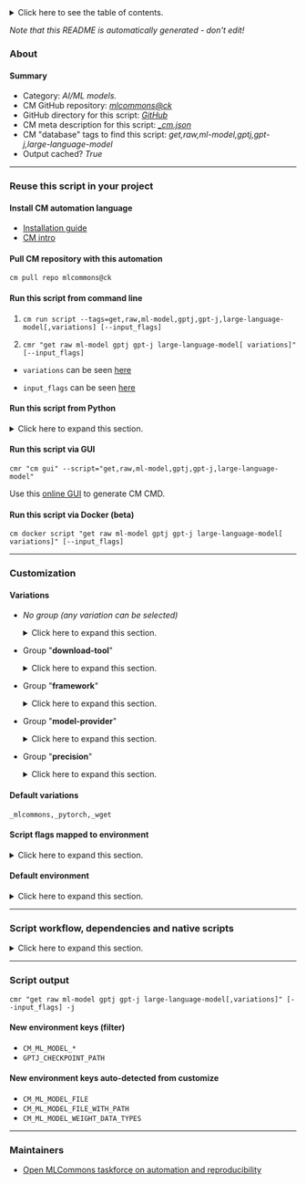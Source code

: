 <details>
<summary>Click here to see the table of contents.</summary>

* [About](#about)
* [Summary](#summary)
* [Reuse this script in your project](#reuse-this-script-in-your-project)
  * [ Install CM automation language](#install-cm-automation-language)
  * [ Check CM script flags](#check-cm-script-flags)
  * [ Run this script from command line](#run-this-script-from-command-line)
  * [ Run this script from Python](#run-this-script-from-python)
  * [ Run this script via GUI](#run-this-script-via-gui)
  * [ Run this script via Docker (beta)](#run-this-script-via-docker-(beta))
* [Customization](#customization)
  * [ Variations](#variations)
  * [ Script flags mapped to environment](#script-flags-mapped-to-environment)
  * [ Default environment](#default-environment)
* [Script workflow, dependencies and native scripts](#script-workflow-dependencies-and-native-scripts)
* [Script output](#script-output)
* [New environment keys (filter)](#new-environment-keys-(filter))
* [New environment keys auto-detected from customize](#new-environment-keys-auto-detected-from-customize)
* [Maintainers](#maintainers)

</details>

*Note that this README is automatically generated - don't edit!*

### About

#### Summary

* Category: *AI/ML models.*
* CM GitHub repository: *[mlcommons@ck](https://github.com/mlcommons/ck/tree/master/cm-mlops)*
* GitHub directory for this script: *[GitHub](https://github.com/mlcommons/ck/tree/master/cm-mlops/script/get-ml-model-gptj)*
* CM meta description for this script: *[_cm.json](_cm.json)*
* CM "database" tags to find this script: *get,raw,ml-model,gptj,gpt-j,large-language-model*
* Output cached? *True*
___
### Reuse this script in your project

#### Install CM automation language

* [Installation guide](https://github.com/mlcommons/ck/blob/master/docs/installation.md)
* [CM intro](https://doi.org/10.5281/zenodo.8105339)

#### Pull CM repository with this automation

```cm pull repo mlcommons@ck```


#### Run this script from command line

1. `cm run script --tags=get,raw,ml-model,gptj,gpt-j,large-language-model[,variations] [--input_flags]`

2. `cmr "get raw ml-model gptj gpt-j large-language-model[ variations]" [--input_flags]`

* `variations` can be seen [here](#variations)

* `input_flags` can be seen [here](#script-flags-mapped-to-environment)

#### Run this script from Python

<details>
<summary>Click here to expand this section.</summary>

```python

import cmind

r = cmind.access({'action':'run'
                  'automation':'script',
                  'tags':'get,raw,ml-model,gptj,gpt-j,large-language-model'
                  'out':'con',
                  ...
                  (other input keys for this script)
                  ...
                 })

if r['return']>0:
    print (r['error'])

```

</details>


#### Run this script via GUI

```cmr "cm gui" --script="get,raw,ml-model,gptj,gpt-j,large-language-model"```

Use this [online GUI](https://cKnowledge.org/cm-gui/?tags=get,raw,ml-model,gptj,gpt-j,large-language-model) to generate CM CMD.

#### Run this script via Docker (beta)

`cm docker script "get raw ml-model gptj gpt-j large-language-model[ variations]" [--input_flags]`

___
### Customization


#### Variations

  * *No group (any variation can be selected)*
    <details>
    <summary>Click here to expand this section.</summary>

    * `_batch_size.#`
      - Environment variables:
        - *CM_ML_MODEL_BATCH_SIZE*: `#`
      - Workflow:
    * `_pytorch,fp32`
      - Environment variables:
        - *CM_DOWNLOAD_EXTRA_OPTIONS*: ` --output-document checkpoint.zip`
        - *CM_UNZIP*: `yes`
        - *CM_DOWNLOAD_CHECKSUM_NOT_USED*: `e677e28aaf03da84584bb3073b7ee315`
        - *CM_PACKAGE_URL*: `https://cloud.mlcommons.org/index.php/s/QAZ2oM94MkFtbQx/download`
        - *CM_RCLONE_CONFIG_CMD*: `rclone config create mlc-inference s3 provider=Cloudflare access_key_id=f65ba5eef400db161ea49967de89f47b secret_access_key=fbea333914c292b854f14d3fe232bad6c5407bf0ab1bebf78833c2b359bdfd2b endpoint=https://c2686074cb2caf5cbaf6d134bdba8b47.r2.cloudflarestorage.com`
        - *CM_RCLONE_URL*: `mlc-inference:mlcommons-inference-wg-public/gpt-j`
      - Workflow:
    * `_pytorch,fp32,wget`
      - Workflow:
    * `_pytorch,int4,intel`
      - Workflow:
    * `_pytorch,int8,intel`
      - Workflow:
    * `_pytorch,intel`
      - Environment variables:
        - *CM_GPTJ_INTEL_MODEL*: `yes`
      - Workflow:
        1. ***Read "deps" on other CM scripts***
           * get,mlperf,inference,results
             - CM script: [get-mlperf-inference-results](https://github.com/mlcommons/ck/tree/master/cm-mlops/script/get-mlperf-inference-results)
             - CM script: [get-mlperf-inference-results-dir](https://github.com/mlcommons/ck/tree/master/cm-mlops/script/get-mlperf-inference-results-dir)
           * get,ml-model,gpt-j,_fp32,_pytorch
             - CM script: [get-ml-model-gptj](https://github.com/mlcommons/ck/tree/master/cm-mlops/script/get-ml-model-gptj)
           * get,conda,_name.gptj-pt
             - CM script: [get-conda](https://github.com/mlcommons/ck/tree/master/cm-mlops/script/get-conda)
           * get,python,_conda.gptj-pt
             - CM script: [get-python3](https://github.com/mlcommons/ck/tree/master/cm-mlops/script/get-python3)
           * get,generic,conda-package,_package.intel-openmp,_source.intel
             * CM names: `--adr.['conda-package', 'intel-openmp']...`
             - CM script: [install-generic-conda-package](https://github.com/mlcommons/ck/tree/master/cm-mlops/script/install-generic-conda-package)
           * get,generic,conda-package,_package.jemalloc,_source.conda-forge
             * CM names: `--adr.['conda-package', 'jemalloc']...`
             - CM script: [install-generic-conda-package](https://github.com/mlcommons/ck/tree/master/cm-mlops/script/install-generic-conda-package)
           * install,ipex,from.src,_for-intel-mlperf-inference-v3.1-gptj
             - CM script: [install-ipex-from-src](https://github.com/mlcommons/ck/tree/master/cm-mlops/script/install-ipex-from-src)
           * get,dataset,cnndm,_calibration
             - CM script: [get-dataset-cnndm](https://github.com/mlcommons/ck/tree/master/cm-mlops/script/get-dataset-cnndm)

    </details>


  * Group "**download-tool**"
    <details>
    <summary>Click here to expand this section.</summary>

    * `_rclone`
      - Environment variables:
        - *CM_DOWNLOAD_FILENAME*: `checkpoint`
        - *CM_DOWNLOAD_URL*: `<<<CM_RCLONE_URL>>>`
      - Workflow:
    * **`_wget`** (default)
      - Environment variables:
        - *CM_DOWNLOAD_URL*: `<<<CM_PACKAGE_URL>>>`
        - *CM_DOWNLOAD_FILENAME*: `checkpoint.zip`
      - Workflow:

    </details>


  * Group "**framework**"
    <details>
    <summary>Click here to expand this section.</summary>

    * **`_pytorch`** (default)
      - Environment variables:
        - *CM_ML_MODEL_DATA_LAYOUT*: `NCHW`
        - *CM_ML_MODEL_FRAMEWORK*: `pytorch`
        - *CM_ML_STARTING_WEIGHTS_FILENAME*: `<<<CM_PACKAGE_URL>>>`
      - Workflow:

    </details>


  * Group "**model-provider**"
    <details>
    <summary>Click here to expand this section.</summary>

    * `_intel`
      - Workflow:
    * **`_mlcommons`** (default)
      - Workflow:

    </details>


  * Group "**precision**"
    <details>
    <summary>Click here to expand this section.</summary>

    * `_fp32`
      - Environment variables:
        - *CM_ML_MODEL_INPUT_DATA_TYPES*: `fp32`
        - *CM_ML_MODEL_PRECISION*: `fp32`
        - *CM_ML_MODEL_WEIGHT_DATA_TYPES*: `fp32`
      - Workflow:
    * `_int4`
      - Environment variables:
        - *CM_ML_MODEL_INPUT_DATA_TYPES*: `int4`
        - *CM_ML_MODEL_WEIGHT_DATA_TYPES*: `int4`
      - Workflow:
    * `_int8`
      - Environment variables:
        - *CM_ML_MODEL_INPUT_DATA_TYPES*: `int8`
        - *CM_ML_MODEL_PRECISION*: `int8`
        - *CM_ML_MODEL_WEIGHT_DATA_TYPES*: `int8`
      - Workflow:
    * `_uint8`
      - Environment variables:
        - *CM_ML_MODEL_INPUT_DATA_TYPES*: `uint8`
        - *CM_ML_MODEL_PRECISION*: `uint8`
        - *CM_ML_MODEL_WEIGHT_DATA_TYPES*: `uint8`
      - Workflow:

    </details>


#### Default variations

`_mlcommons,_pytorch,_wget`

#### Script flags mapped to environment
<details>
<summary>Click here to expand this section.</summary>

* `--checkpoint=value`  &rarr;  `GPTJ_CHECKPOINT_PATH=value`

**Above CLI flags can be used in the Python CM API as follows:**

```python
r=cm.access({... , "checkpoint":...}
```

</details>

#### Default environment

<details>
<summary>Click here to expand this section.</summary>

These keys can be updated via `--env.KEY=VALUE` or `env` dictionary in `@input.json` or using script flags.


</details>

___
### Script workflow, dependencies and native scripts

<details>
<summary>Click here to expand this section.</summary>

  1. Read "deps" on other CM scripts from [meta](https://github.com/mlcommons/ck/tree/master/cm-mlops/script/get-ml-model-gptj/_cm.json)
  1. ***Run "preprocess" function from [customize.py](https://github.com/mlcommons/ck/tree/master/cm-mlops/script/get-ml-model-gptj/customize.py)***
  1. ***Read "prehook_deps" on other CM scripts from [meta](https://github.com/mlcommons/ck/tree/master/cm-mlops/script/get-ml-model-gptj/_cm.json)***
     * download-and-extract
       * `if (CM_TMP_REQUIRE_DOWNLOAD  == yes)`
       * CM names: `--adr.['dae']...`
       - CM script: [download-and-extract](https://github.com/mlcommons/ck/tree/master/cm-mlops/script/download-and-extract)
  1. ***Run native script if exists***
     * [run-int4-calibration.sh](https://github.com/mlcommons/ck/tree/master/cm-mlops/script/get-ml-model-gptj/run-int4-calibration.sh)
     * [run-intel.sh](https://github.com/mlcommons/ck/tree/master/cm-mlops/script/get-ml-model-gptj/run-intel.sh)
  1. Read "posthook_deps" on other CM scripts from [meta](https://github.com/mlcommons/ck/tree/master/cm-mlops/script/get-ml-model-gptj/_cm.json)
  1. ***Run "postrocess" function from [customize.py](https://github.com/mlcommons/ck/tree/master/cm-mlops/script/get-ml-model-gptj/customize.py)***
  1. Read "post_deps" on other CM scripts from [meta](https://github.com/mlcommons/ck/tree/master/cm-mlops/script/get-ml-model-gptj/_cm.json)
</details>

___
### Script output
`cmr "get raw ml-model gptj gpt-j large-language-model[,variations]" [--input_flags] -j`
#### New environment keys (filter)

* `CM_ML_MODEL_*`
* `GPTJ_CHECKPOINT_PATH`
#### New environment keys auto-detected from customize

* `CM_ML_MODEL_FILE`
* `CM_ML_MODEL_FILE_WITH_PATH`
* `CM_ML_MODEL_WEIGHT_DATA_TYPES`
___
### Maintainers

* [Open MLCommons taskforce on automation and reproducibility](https://github.com/mlcommons/ck/blob/master/docs/taskforce.md)